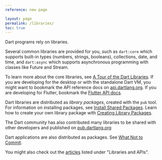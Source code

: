 ```yaml
---
reference: new page

layout: page
permalink: /libraries/
toc: true
---
```


Dart programs rely on libraries.

Several common libraries are provided for you, such as
`dart:core` which supports built-in types (numbers, strings, booleans),
collections, date, and time, and `dart:async` which supports
asynchronous programming with classes like Future and Stream.

To learn more about the core libraries, see
[A Tour of the Dart Libraries](library-tour).
If you are developing for the desktop or with the standalone Dart VM,
you might want to bookmark the API reference docs on
[api.dartlang.org](https://api.dartlang.org).
If you are developing for Flutter, bookmark the
[Flutter API docs](http://docs.flutter.io/).

Dart libraries are distributed as _library packages_,
created with the `pub` tool.
For information on installing packages, see
[Install Shared Packages](/tutorials/shared-pkgs).
Learn how to create your own library package with
[Creating Library Packages](create-library-packages).

The Dart community has also contributed many libraries to be shared
with other developers and published on
[pub.dartlang.org](https://pub.dartlang.org/)

Dart applications are also distributed as packages.
See [What Not to Commit](private-files).

You might also check out the [articles](/articles) listed under
"Libraries and APIs".

